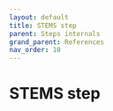 ```yaml
---
layout: default
title: STEMS step
parent: Steps internals
grand_parent: References
nav_order: 10
---
```

# STEMS step
